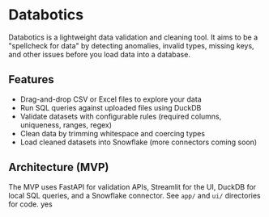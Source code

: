 # Databotics  

Databotics is a lightweight data validation and cleaning tool. It aims to be a "spellcheck for data" by detecting anomalies, invalid types, missing keys, and other issues before you load data into a database.  

## Features  
- Drag-and-drop CSV or Excel files to explore your data  
- Run SQL queries against uploaded files using DuckDB  
- Validate datasets with configurable rules (required columns, uniqueness, ranges, regex)  
- Clean data by trimming whitespace and coercing types  
- Load cleaned datasets into Snowflake (more connectors coming soon)  

## Architecture (MVP)  

The MVP uses FastAPI for validation APIs, Streamlit for the UI, DuckDB for local SQL queries, and a Snowflake connector. See `app/` and `ui/` directories for code.
yes
